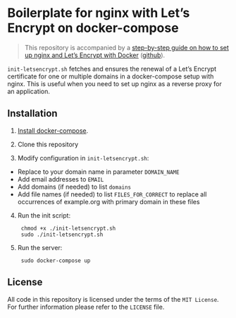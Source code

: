 # Boilerplate for nginx with Let’s Encrypt on docker-compose

> This repository is accompanied by a [step-by-step guide on how to
set up nginx and Let’s Encrypt with Docker](https://medium.com/@pentacent/nginx-and-lets-encrypt-with-docker-in-less-than-5-minutes-b4b8a60d3a71) ([github](https://github.com/wmnnd/nginx-certbot)).

`init-letsencrypt.sh` fetches and ensures the renewal of a Let’s
Encrypt certificate for one or multiple domains in a docker-compose
setup with nginx.
This is useful when you need to set up nginx as a reverse proxy for an
application.

## Installation
1. [Install docker-compose](https://docs.docker.com/compose/install/#install-compose).

2. Clone this repository

3. Modify configuration in `init-letsencrypt.sh`:
- Replace to your domain name in parameter `DOMAIN_NAME`
- Add email addresses to `EMAIL`
- Add domains (if needed) to list `domains`
- Add file names (if needed) to list `FILES_FOR_CORRECT` to replace all occurrences of example.org with primary domain in these files

4. Run the init script:
         
        chmod +x ./init-letsencrypt.sh
        sudo ./init-letsencrypt.sh

5. Run the server:

        sudo docker-compose up

## License
All code in this repository is licensed under the terms of the `MIT License`. For further information please refer to the `LICENSE` file.
